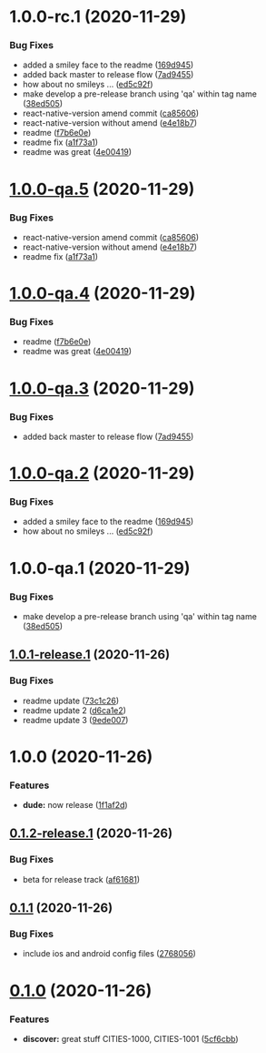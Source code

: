 # 1.0.0-rc.1 (2020-11-29)


### Bug Fixes

* added a smiley face to the readme ([169d945](https://github.com/cohen72/git-playground/commit/169d9459e6461c13f15db0285710bae52aa4366f))
* added back master to release flow ([7ad9455](https://github.com/cohen72/git-playground/commit/7ad94552357aff4bff8182a9b9f13f725aff190a))
* how about no smileys ... ([ed5c92f](https://github.com/cohen72/git-playground/commit/ed5c92f767498e7e322728e2f07b7ef365103adb))
* make develop a pre-release branch using 'qa' within tag name ([38ed505](https://github.com/cohen72/git-playground/commit/38ed505d7ebd6ca7e9669aa96f9b5c44143a9a09))
* react-native-version amend commit ([ca85606](https://github.com/cohen72/git-playground/commit/ca856063c37d8ac95afa44b1defeab12e5f91307))
* react-native-version without amend ([e4e18b7](https://github.com/cohen72/git-playground/commit/e4e18b710b18896a948997b3cc726751d1f5946b))
* readme ([f7b6e0e](https://github.com/cohen72/git-playground/commit/f7b6e0e215ebd8b598a4a7bc1a038903e3ceb335))
* readme fix ([a1f73a1](https://github.com/cohen72/git-playground/commit/a1f73a1ccf472a598c38c20a70dc67b86e5ab1d2))
* readme was great ([4e00419](https://github.com/cohen72/git-playground/commit/4e00419dcc9acc832355bd75c0bee0d0b7cba31e))

# [1.0.0-qa.5](https://github.com/cohen72/git-playground/compare/v1.0.0-qa.4...v1.0.0-qa.5) (2020-11-29)


### Bug Fixes

* react-native-version amend commit ([ca85606](https://github.com/cohen72/git-playground/commit/ca856063c37d8ac95afa44b1defeab12e5f91307))
* react-native-version without amend ([e4e18b7](https://github.com/cohen72/git-playground/commit/e4e18b710b18896a948997b3cc726751d1f5946b))
* readme fix ([a1f73a1](https://github.com/cohen72/git-playground/commit/a1f73a1ccf472a598c38c20a70dc67b86e5ab1d2))

# [1.0.0-qa.4](https://github.com/cohen72/git-playground/compare/v1.0.0-qa.3...v1.0.0-qa.4) (2020-11-29)


### Bug Fixes

* readme ([f7b6e0e](https://github.com/cohen72/git-playground/commit/f7b6e0e215ebd8b598a4a7bc1a038903e3ceb335))
* readme was great ([4e00419](https://github.com/cohen72/git-playground/commit/4e00419dcc9acc832355bd75c0bee0d0b7cba31e))

# [1.0.0-qa.3](https://github.com/cohen72/git-playground/compare/v1.0.0-qa.2...v1.0.0-qa.3) (2020-11-29)


### Bug Fixes

* added back master to release flow ([7ad9455](https://github.com/cohen72/git-playground/commit/7ad94552357aff4bff8182a9b9f13f725aff190a))

# [1.0.0-qa.2](https://github.com/cohen72/git-playground/compare/v1.0.0-qa.1...v1.0.0-qa.2) (2020-11-29)


### Bug Fixes

* added a smiley face to the readme ([169d945](https://github.com/cohen72/git-playground/commit/169d9459e6461c13f15db0285710bae52aa4366f))
* how about no smileys ... ([ed5c92f](https://github.com/cohen72/git-playground/commit/ed5c92f767498e7e322728e2f07b7ef365103adb))

# 1.0.0-qa.1 (2020-11-29)


### Bug Fixes

* make develop a pre-release branch using 'qa' within tag name ([38ed505](https://github.com/cohen72/git-playground/commit/38ed505d7ebd6ca7e9669aa96f9b5c44143a9a09))

## [1.0.1-release.1](https://github.com/cohen72/git-playground/compare/v1.0.0...v1.0.1-release.1) (2020-11-26)


### Bug Fixes

* readme update ([73c1c26](https://github.com/cohen72/git-playground/commit/73c1c2679fbac1987c1f2c78829c1078f92d0e86))
* readme update 2 ([d6ca1e2](https://github.com/cohen72/git-playground/commit/d6ca1e223751548bace7e503a37c6a2b49934c6c))
* readme update 3 ([9ede007](https://github.com/cohen72/git-playground/commit/9ede007ed21adbb1eafba0a483dab74cf67c2d9c))

# 1.0.0 (2020-11-26)


### Features

* **dude:** now release ([1f1af2d](https://github.com/cohen72/git-playground/commit/1f1af2d7227668cb4e91a78d7315e692f7dfc054))

## [0.1.2-release.1](https://github.com/cohen72/git-playground/compare/v0.1.1...v0.1.2-release.1) (2020-11-26)


### Bug Fixes

* beta for release track ([af61681](https://github.com/cohen72/git-playground/commit/af6168123598205a14a33264af606f2021a9bcce))

## [0.1.1](https://github.com/cohen72/git-playground/compare/v0.1.0...v0.1.1) (2020-11-26)


### Bug Fixes

* include ios and android config files ([2768056](https://github.com/cohen72/git-playground/commit/27680568abec1072e76cb5f984f1854147d85de2))

# [0.1.0](https://github.com/cohen72/git-playground/compare/v0.0.1...v0.1.0) (2020-11-26)


### Features

* **discover:** great stuff CITIES-1000, CITIES-1001 ([5cf6cbb](https://github.com/cohen72/git-playground/commit/5cf6cbb67fd81dc2b0fa9b18c622d999194e42e5))
